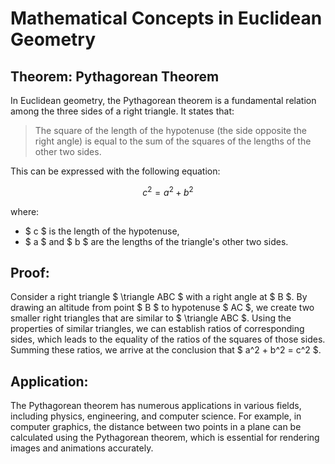 # Mathematical Concepts in Euclidean Geometry

## Theorem: Pythagorean Theorem

In Euclidean geometry, the Pythagorean theorem is a fundamental relation among the three sides of a right triangle. It states that:

> The square of the length of the hypotenuse (the side opposite the right angle) is equal to the sum of the squares of the lengths of the other two sides.

This can be expressed with the following equation:

$$ c^2 = a^2 + b^2 $$

where:
- $ c $ is the length of the hypotenuse,
- $ a $ and $ b $ are the lengths of the triangle's other two sides.

## Proof: 

Consider a right triangle $ \triangle ABC $ with a right angle at $ B $. By drawing an altitude from point $ B $ to hypotenuse $ AC $, we create two smaller right triangles that are similar to $ \triangle ABC $. Using the properties of similar triangles, we can establish ratios of corresponding sides, which leads to the equality of the ratios of the squares of those sides. Summing these ratios, we arrive at the conclusion that $ a^2 + b^2 = c^2 $.

## Application:

The Pythagorean theorem has numerous applications in various fields, including physics, engineering, and computer science. For example, in computer graphics, the distance between two points in a plane can be calculated using the Pythagorean theorem, which is essential for rendering images and animations accurately.
